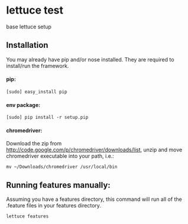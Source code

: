 lettuce test
=======

base lettuce setup

## Installation

You may already have pip and/or nose installed. They are required to install/run the framework.

#### pip:

    [sudo] easy_install pip

#### env package:

    [sudo] pip install -r setup.pip

#### chromedriver:

Download the zip from http://code.google.com/p/chromedriver/downloads/list, unzip and move chromedriver executable into your path, i.e.:

    mv ~/Downloads/chromedriver /usr/local/bin


## Running features manually:

Assuming you have a features directory, this command will run all of the .feature files in your features directory.

    lettuce features
